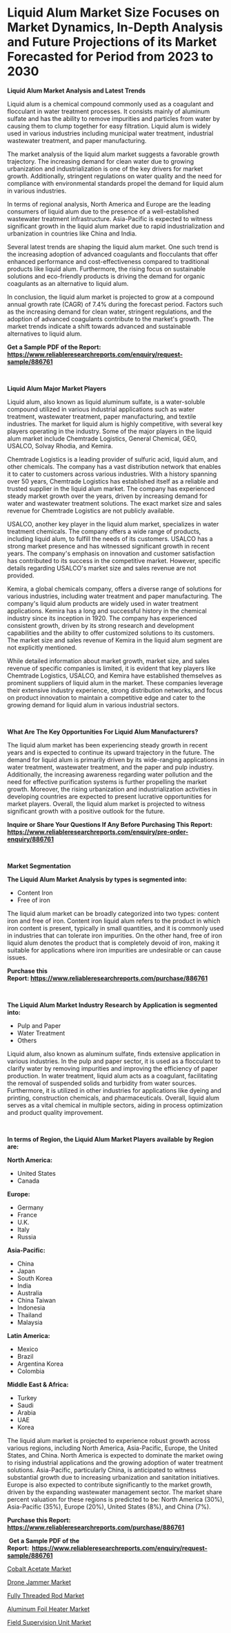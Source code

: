 <p><h1>Liquid Alum Market Size Focuses on Market Dynamics, In-Depth Analysis and Future Projections of its Market Forecasted for Period from 2023 to 2030</h1></p><p><strong>Liquid Alum Market Analysis and Latest Trends</strong></p>
<p><p>Liquid alum is a chemical compound commonly used as a coagulant and flocculant in water treatment processes. It consists mainly of aluminum sulfate and has the ability to remove impurities and particles from water by causing them to clump together for easy filtration. Liquid alum is widely used in various industries including municipal water treatment, industrial wastewater treatment, and paper manufacturing.</p><p>The market analysis of the liquid alum market suggests a favorable growth trajectory. The increasing demand for clean water due to growing urbanization and industrialization is one of the key drivers for market growth. Additionally, stringent regulations on water quality and the need for compliance with environmental standards propel the demand for liquid alum in various industries.</p><p>In terms of regional analysis, North America and Europe are the leading consumers of liquid alum due to the presence of a well-established wastewater treatment infrastructure. Asia-Pacific is expected to witness significant growth in the liquid alum market due to rapid industrialization and urbanization in countries like China and India.</p><p>Several latest trends are shaping the liquid alum market. One such trend is the increasing adoption of advanced coagulants and flocculants that offer enhanced performance and cost-effectiveness compared to traditional products like liquid alum. Furthermore, the rising focus on sustainable solutions and eco-friendly products is driving the demand for organic coagulants as an alternative to liquid alum.</p><p>In conclusion, the liquid alum market is projected to grow at a compound annual growth rate (CAGR) of 7.4% during the forecast period. Factors such as the increasing demand for clean water, stringent regulations, and the adoption of advanced coagulants contribute to the market's growth. The market trends indicate a shift towards advanced and sustainable alternatives to liquid alum.</p></p>
<p><strong>Get a Sample PDF of the Report:&nbsp; <a href="https://www.reliableresearchreports.com/enquiry/request-sample/886761">https://www.reliableresearchreports.com/enquiry/request-sample/886761</a></strong></p>
<p>&nbsp;</p>
<p><strong>Liquid Alum Major Market Players</strong></p>
<p><p>Liquid alum, also known as liquid aluminum sulfate, is a water-soluble compound utilized in various industrial applications such as water treatment, wastewater treatment, paper manufacturing, and textile industries. The market for liquid alum is highly competitive, with several key players operating in the industry. Some of the major players in the liquid alum market include Chemtrade Logistics, General Chemical, GEO, USALCO, Solvay Rhodia, and Kemira.</p><p>Chemtrade Logistics is a leading provider of sulfuric acid, liquid alum, and other chemicals. The company has a vast distribution network that enables it to cater to customers across various industries. With a history spanning over 50 years, Chemtrade Logistics has established itself as a reliable and trusted supplier in the liquid alum market. The company has experienced steady market growth over the years, driven by increasing demand for water and wastewater treatment solutions. The exact market size and sales revenue for Chemtrade Logistics are not publicly available.</p><p>USALCO, another key player in the liquid alum market, specializes in water treatment chemicals. The company offers a wide range of products, including liquid alum, to fulfill the needs of its customers. USALCO has a strong market presence and has witnessed significant growth in recent years. The company's emphasis on innovation and customer satisfaction has contributed to its success in the competitive market. However, specific details regarding USALCO's market size and sales revenue are not provided.</p><p>Kemira, a global chemicals company, offers a diverse range of solutions for various industries, including water treatment and paper manufacturing. The company's liquid alum products are widely used in water treatment applications. Kemira has a long and successful history in the chemical industry since its inception in 1920. The company has experienced consistent growth, driven by its strong research and development capabilities and the ability to offer customized solutions to its customers. The market size and sales revenue of Kemira in the liquid alum segment are not explicitly mentioned.</p><p>While detailed information about market growth, market size, and sales revenue of specific companies is limited, it is evident that key players like Chemtrade Logistics, USALCO, and Kemira have established themselves as prominent suppliers of liquid alum in the market. These companies leverage their extensive industry experience, strong distribution networks, and focus on product innovation to maintain a competitive edge and cater to the growing demand for liquid alum in various industrial sectors.</p></p>
<p>&nbsp;</p>
<p><strong>What Are The Key Opportunities For Liquid Alum Manufacturers?</strong></p>
<p><p>The liquid alum market has been experiencing steady growth in recent years and is expected to continue its upward trajectory in the future. The demand for liquid alum is primarily driven by its wide-ranging applications in water treatment, wastewater treatment, and the paper and pulp industry. Additionally, the increasing awareness regarding water pollution and the need for effective purification systems is further propelling the market growth. Moreover, the rising urbanization and industrialization activities in developing countries are expected to present lucrative opportunities for market players. Overall, the liquid alum market is projected to witness significant growth with a positive outlook for the future.</p></p>
<p><strong>Inquire or Share Your Questions If Any Before Purchasing This Report: <a href="https://www.reliableresearchreports.com/enquiry/pre-order-enquiry/886761">https://www.reliableresearchreports.com/enquiry/pre-order-enquiry/886761</a></strong></p>
<p>&nbsp;</p>
<p><strong>Market Segmentation</strong></p>
<p><strong>The Liquid Alum Market Analysis by types is segmented into:</strong></p>
<p><ul><li>Content Iron</li><li>Free of iron</li></ul></p>
<p><p>The liquid alum market can be broadly categorized into two types: content iron and free of iron. Content iron liquid alum refers to the product in which iron content is present, typically in small quantities, and it is commonly used in industries that can tolerate iron impurities. On the other hand, free of iron liquid alum denotes the product that is completely devoid of iron, making it suitable for applications where iron impurities are undesirable or can cause issues.</p></p>
<p><strong>Purchase this Report:&nbsp;<a href="https://www.reliableresearchreports.com/purchase/886761">https://www.reliableresearchreports.com/purchase/886761</a></strong></p>
<p>&nbsp;</p>
<p><strong>The Liquid Alum Market Industry Research by Application is segmented into:</strong></p>
<p><ul><li>Pulp and Paper</li><li>Water Treatment</li><li>Others</li></ul></p>
<p><p>Liquid alum, also known as aluminum sulfate, finds extensive application in various industries. In the pulp and paper sector, it is used as a flocculant to clarify water by removing impurities and improving the efficiency of paper production. In water treatment, liquid alum acts as a coagulant, facilitating the removal of suspended solids and turbidity from water sources. Furthermore, it is utilized in other industries for applications like dyeing and printing, construction chemicals, and pharmaceuticals. Overall, liquid alum serves as a vital chemical in multiple sectors, aiding in process optimization and product quality improvement.</p></p>
<p>&nbsp;</p>
<p><strong>In terms of Region, the Liquid Alum Market Players available by Region are:</strong></p>
<p>
    <p> <strong> North America: </strong>
        <ul>
            <li>United States</li>
            <li>Canada</li>
        </ul>
        </p> 
    <p> <strong> Europe: </strong>
        <ul>
            <li>Germany</li>
            <li>France</li>
            <li>U.K.</li>
            <li>Italy</li>
            <li>Russia</li>
        </ul>
        </p> 
    <p> <strong> Asia-Pacific: </strong>
        <ul>
            <li>China</li>
            <li>Japan</li>
            <li>South Korea</li>
            <li>India</li>
            <li>Australia</li>
            <li>China Taiwan</li>
            <li>Indonesia</li>
            <li>Thailand</li>
            <li>Malaysia</li>
        </ul>
        </p> 
    <p> <strong> Latin America: </strong>
        <ul>
            <li>Mexico</li>
            <li>Brazil</li>
            <li>Argentina Korea</li>
            <li>Colombia</li>
        </ul>
        </p> 
    <p> <strong> Middle East & Africa: </strong>
        <ul>
            <li>Turkey</li>
            <li>Saudi</li>
            <li>Arabia</li>
            <li>UAE</li>
            <li>Korea</li>
        </ul>
    </p>
    </p>
<p><p>The liquid alum market is projected to experience robust growth across various regions, including North America, Asia-Pacific, Europe, the United States, and China. North America is expected to dominate the market owing to rising industrial applications and the growing adoption of water treatment solutions. Asia-Pacific, particularly China, is anticipated to witness substantial growth due to increasing urbanization and sanitation initiatives. Europe is also expected to contribute significantly to the market growth, driven by the expanding wastewater management sector. The market share percent valuation for these regions is predicted to be: North America (30%), Asia-Pacific (35%), Europe (20%), United States (8%), and China (7%).</p></p>
<p><strong>Purchase this Report: <a href="https://www.reliableresearchreports.com/purchase/886761">https://www.reliableresearchreports.com/purchase/886761</a></strong></p>
<p>&nbsp;<strong>Get a Sample PDF of the Report:&nbsp;&nbsp;<a href="https://www.reliableresearchreports.com/enquiry/request-sample/886761">https://www.reliableresearchreports.com/enquiry/request-sample/886761</a></strong></p>
<p><strong></strong></p>
<p><p><a href="https://github.com/rahu1505/Market-Research-Report-List-1/blob/main/cobalt-acetate-market.md">Cobalt Acetate Market</a></p><p><a href="https://medium.com/@hesterorn1944/drone-jammer-market-comprehensive-assessment-by-type-application-and-geography-787791af1996">Drone Jammer Market</a></p><p><a href="https://github.com/rahu1502/Market-Research-Report-List-1/blob/main/fully-threaded-rod-market.md">Fully Threaded Rod Market</a></p><p><a href="https://medium.com/@markuspagac2023/aluminum-foil-heater-market-share-evolution-and-market-growth-trends-2023-2030-21dec5b42821">Aluminum Foil Heater Market</a></p><p><a href="https://medium.com/@there.mix.bring/field-supervision-unit-market-trends-and-market-analysis-forecasted-for-period-2023-2030-4ba8e1709da6">Field Supervision Unit Market</a></p></p>